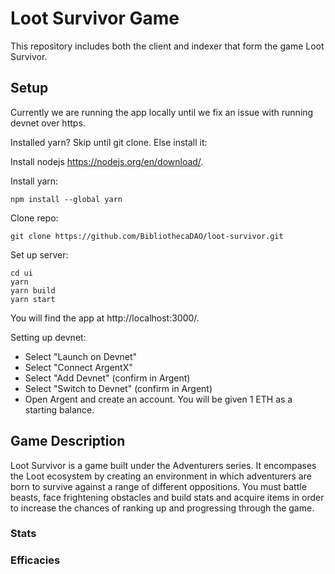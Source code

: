 # Loot Survivor Game

This repository includes both the client and indexer that form the game Loot Survivor.

## Setup

Currently we are running the app locally until we fix an issue with running devnet over https.

Installed yarn? Skip until git clone. Else install it:

Install nodejs https://nodejs.org/en/download/. 

Install yarn:

```
npm install --global yarn
```

Clone repo:

```
git clone https://github.com/BibliothecaDAO/loot-survivor.git
```

Set up server:

```
cd ui
yarn
yarn build
yarn start
```

You will find the app at http://localhost:3000/.

Setting up devnet:

- Select "Launch on Devnet"
- Select "Connect ArgentX"
- Select "Add Devnet" (confirm in Argent)
- Select "Switch to Devnet" (confirm in Argent)
- Open Argent and create an account. You will be given 1 ETH as a starting balance.


## Game Description

Loot Survivor is a game built under the Adventurers series. It encompases the Loot ecosystem by creating an environment in which adventurers are born to survive against a range of different oppositions. You must battle beasts, face frightening obstacles and build stats and acquire items in order to increase the chances of ranking up and progressing through the game.

### Stats

### Efficacies